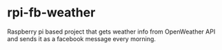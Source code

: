 # rpi-fb-weather
Raspberry pi based project that gets weather info from OpenWeather API and sends it as a facebook message every morning.
